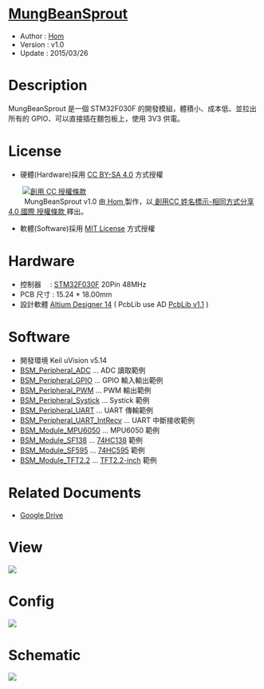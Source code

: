 ﻿[MungBeanSprout](https://github.com/KitSprout/MungBeanSprout)
========
* Author  : [Hom](https://github.com/Hom-Wang)
* Version : v1.0
* Update  : 2015/03/26

Description
========
MungBeanSprout 是一個 STM32F030F 的開發模組，體積小、成本低、並拉出所有的 GPIO、可以直接插在麵包板上，使用 3V3 供電。

License
========
* 硬體(Hardware)採用 [CC BY-SA 4.0](http://creativecommons.org/licenses/by-sa/4.0/deed.zh_TW) 方式授權 
  
　　<a rel="license" href="http://creativecommons.org/licenses/by-sa/4.0/deed.zh_TW"><img alt="創用 CC 授權條款" style="border-width:0" src="http://i.creativecommons.org/l/by-sa/3.0/tw/80x15.png" /></a>  
　　<span xmlns:dct="http://purl.org/dc/terms/" property="dct:title"> MungBeanSprout v1.0 </span>由<a xmlns:cc="http://creativecommons.org/ns#" href="http://about.me/Hom" property="cc:attributionName" rel="cc:attributionURL"> Hom </a>製作，以<a rel="license" href="http://creativecommons.org/licenses/by-sa/4.0/deed.zh_TW"> 創用CC 姓名標示-相同方式分享 4.0 國際 授權條款 </a>釋出。  

* 軟體(Software)採用 [MIT License](http://opensource.org/licenses/MIT) 方式授權  

Hardware
========
* 控制器　 : [STM32F030F](http://www.st.com/web/en/catalog/mmc/FM141/SC1169/SS1574/LN1826/PF258968) 20Pin 48MHz
* PCB 尺寸 : 15.24 * 18.00mm
* 設計軟體 [Altium Designer 14](http://www.altium.com/en/products/altium-designer) ( PcbLib use AD [PcbLib v1.1](https://github.com/KitSprout/AltiumDesigner_PcbLibrary/releases/tag/v1.1) )

Software
========
* 開發環境 Keil uVision v5.14
* [BSM_Peripheral_ADC](https://github.com/KitSprout/MungBeanSprout/tree/master/Software/BSM_Peripheral_ADC) ... ADC 讀取範例
* [BSM_Peripheral_GPIO](https://github.com/KitSprout/MungBeanSprout/tree/master/Software/BSM_Peripheral_GPIO) ... GPIO 輸入輸出範例
* [BSM_Peripheral_PWM](https://github.com/KitSprout/MungBeanSprout/tree/master/Software/BSM_Peripheral_PWM) ... PWM 輸出範例
* [BSM_Peripheral_Systick](https://github.com/KitSprout/MungBeanSprout/tree/master/Software/BSM_Peripheral_Systick) ... Systick 範例
* [BSM_Peripheral_UART](https://github.com/KitSprout/MungBeanSprout/tree/master/Software/BSM_Peripheral_UART) ... UART 傳輸範例
* [BSM_Peripheral_UART_IntRecv](https://github.com/KitSprout/MungBeanSprout/tree/master/Software/BSM_Peripheral_UART_IntRecv) ... UART 中斷接收範例
* [BSM_Module_MPU6050](https://github.com/KitSprout/MungBeanSprout/tree/master/Software/BSM_Module_MPU6050) ... MPU6050 範例
* [BSM_Module_SF138](https://github.com/KitSprout/MungBeanSprout/tree/master/Software/BSM_Module_SF138) ... [74HC138](https://github.com/KitSprout/74HC138) 範例
* [BSM_Module_SF595](https://github.com/KitSprout/MungBeanSprout/tree/master/Software/BSM_Module_SF595) ... [74HC595](https://github.com/KitSprout/74HC595) 範例
* [BSM_Module_TFT2.2](https://github.com/KitSprout/MungBeanSprout/tree/master/Software/BSM_Module_TFT2.2) ... [TFT2.2-inch](https://github.com/KitSprout/TFT_2.2-inch) 範例

Related Documents
========
* [Google Drive](http://goo.gl/i5fahz)

View
========
<img src="https://lh5.googleusercontent.com/-ScuEJge8KRw/VG4jHJs-ZpI/AAAAAAAALO4/s65es7P8gnY/s1600/DSC_2650.jpg" />

Config
========
<img src="https://lh6.googleusercontent.com/-rbNl7nZQ8mY/VQvcjMh2JEI/AAAAAAAAL8s/8AdMNP_puGw/s1600/MungBeanSprout.png" />

Schematic
========
<img src="https://lh3.googleusercontent.com/-ct5bmDdww5s/VGc2Jpql_bI/AAAAAAAALLE/xLAkGv6_mY0/s1600/Sch_MungBeanSprout.png"/>
